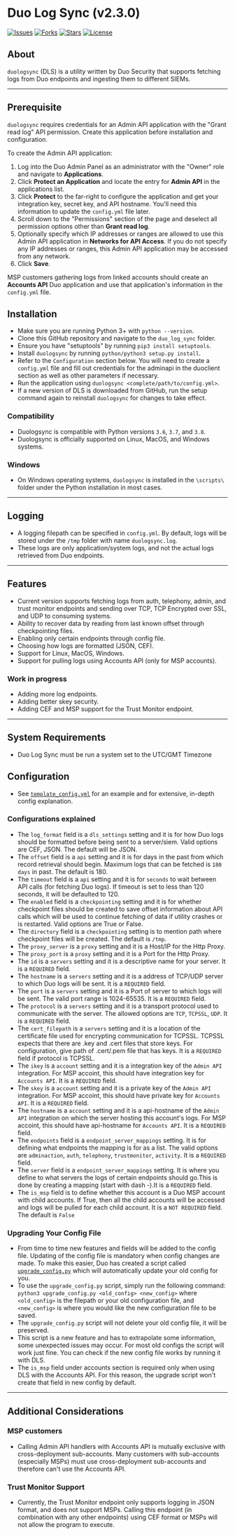 Duo Log Sync (v2.3.0)
===================

[![Issues](https://img.shields.io/github/issues/duosecurity/duo_log_sync)](https://github.com/duosecurity/duo_log_sync/issues)
[![Forks](https://img.shields.io/github/forks/duosecurity/duo_log_sync)](https://github.com/duosecurity/duo_log_sync/network/members)
[![Stars](https://img.shields.io/github/stars/duosecurity/duo_log_sync)](https://github.com/duosecurity/duo_log_sync/stargazers)
[![License](https://img.shields.io/badge/License-View%20License-orange)](./LICENSE)

## About
`duologsync` (DLS) is a utility written by Duo Security that supports fetching logs from Duo endpoints and ingesting them to different SIEMs.

---
## Prerequisite

`duologsync` requires credentials for an Admin API application with the "Grant read log" API permission. Create this application before installation and configuration.

To create the Admin API application:

1. Log into the Duo Admin Panel as an administrator with the "Owner" role and navigate to **Applications**.
2. Click **Protect an Application** and locate the entry for **Admin API** in the applications list.
3. Click **Protect** to the far-right to configure the application and get your integration key, secret key, and API hostname. You'll need this information to update the `config.yml` file later.
4. Scroll down to the "Permissions" section of the page and deselect all permission options other than **Grant read log**.
5. Optionally specify which IP addresses or ranges are allowed to use this Admin API application in **Networks for API Access**. If you do not specify any IP addresses or ranges, this Admin API application may be accessed from any network.
6. Click **Save**.

MSP customers gathering logs from linked accounts should create an **Accounts API** Duo application and use that application's information in the `config.yml` file.

## Installation

- Make sure you are running Python 3+ with `python --version`.
- Clone this GitHub repository and navigate to the `duo_log_sync` folder.
- Ensure you have "setuptools" by running `pip3 install setuptools`.
- Install `duologsync` by running `python/python3 setup.py install`. 
- Refer to the `Configuration` section below. You will need to create a `config.yml` file and fill out credentials for the adminapi in the duoclient section as well as other parameters if necessary.
- Run the application using `duologsync <complete/path/to/config.yml>`.
- If a new version of DLS is downloaded from GitHub, run the setup command again to reinstall `duologsync` for changes to take effect.

### Compatibility

- Duologsync is compatible with Python versions `3.6`, `3.7`, and `3.8`.
- Duologsync is officially supported on Linux, MacOS, and Windows systems.

### Windows
- On Windows operating systems, `duologsync` is installed in the `\scripts\` folder under the Python installation in most cases.
---

## Logging
- A logging filepath can be specified in `config.yml`. By default, logs will be stored under the `/tmp` folder with name `duologsync.log`.
- These logs are only application/system logs, and not the actual logs retrieved from Duo endpoints.

---

## Features

- Current version supports fetching logs from auth, telephony, admin, and trust monitor endpoints and sending over TCP, TCP Encrypted over SSL, and UDP to consuming systems.
- Ability to recover data by reading from last known offset through checkpointing files.
- Enabling only certain endpoints through config file.
- Choosing how logs are formatted (JSON, CEF).
- Support for Linux, MacOS, Windows.
- Support for pulling logs using Accounts API (only for MSP accounts).

### Work in progress

- Adding more log endpoints.
- Adding better skey security.
- Adding CEF and MSP support for the Trust Monitor endpoint.

---

## System Requirements

- Duo Log Sync must be run a system set to the UTC/GMT Timezone

## Configuration

- See [`template_config.yml`](./template_config.yml) for an example and for extensive, in-depth config explanation.

### Configurations explained
- The `log_format` field is a `dls_settings` setting and it is for how Duo logs should be formatted before being sent to a server/siem. Valid options are CEF, JSON. The default will be JSON.
- The `offset` field is a `api` setting and it is for days in the past from which record retrieval should begin. Maximum logs that can be fetched is `180 days` in past. The default is 180.
- The `timeout` field is a `api` setting and it is for `seconds` to wait between API calls (for fetching Duo logs). If timeout is set to less than 120 seconds, it will be defaulted to 120.
- The `enabled` field is a `checkpointing` setting and it is for whether checkpoint files should be created to save offset information about API calls which will be used to continue fetching of data if utility crashes or is restarted. Valid options are True or False.
- The `directory` field is a `checkpointing` setting is to mention path where checkpoint files will be created. The default is `/tmp`.
- The `proxy_server` is a `proxy` setting and it is a Host/IP for the Http Proxy.
- The `proxy_port` is a `proxy` setting and it is a Port for the Http Proxy.
- The `id` is a `servers` setting and it is a descriptive name for your server. It is a `REQUIRED` field.
- The `hostname` is a `servers` setting and it is a address of TCP/UDP server to which Duo logs will be sent. It is a `REQUIRED` field.
- The `port` is a `servers` setting and it is a Port of server to which logs will be sent. The valid port range is 1024-65535. It is a `REQUIRED` field.
- The `protocol` is a `servers` setting and it is a transport protocol used to communicate with the server. The allowed options are `TCP`, `TCPSSL`, `UDP`. It is a `REQUIRED` field.
- The `cert_filepath` is a `servers` setting and it is a location of the certificate file used for encrypting communication for TCPSSL. TCPSSL expects that there are .key and .cert files that store keys. For configuration, give path of .cert/.pem file that has keys. It is a `REQUIRED` field if protocol is TCPSSL.
- The `ikey` is a `account` setting and it is a integration key of the `Admin API` integration. For MSP accoint, this should have integration key for `Accounts API`. It is a `REQUIRED` field.
- The `skey` is a `account` setting and it is a private key of the `Admin API` integration. For MSP accoint, this should have private key for `Accounts API`. It is a `REQUIRED` field.
- The `hostname` is a `account` setting and it is a api-hostname of the `Admin API` integration on which the server hosting this account's logs. For MSP accoint, this should have api-hostname for `Accounts API`. It is a `REQUIRED` field.
- The `endpoints` field is a `endpoint_server_mappings` setting. It is for defining what endpoints the mapping is for as a list. The valid options are `adminaction`, `auth`, `telephony`, `trustmonitor`, `activity`. It is a `REQUIRED` field.
- The `server` field is a `endpoint_server_mappings` setting. It is where you define to what servers the logs of certain endpoints should go.This is done by creating a mapping (start with dash -).It is a `REQUIRED` field.
- The `is_msp` field is to define whether this account is a Duo MSP account with child accounts. If True, then all the child accounts will be accessed and logs will be pulled for each child account. It is a `NOT REQUIRED` field. The default is `False`

### Upgrading Your Config File
- From time to time new features and fields will be added to the config file. Updating of the config file is mandatory when config changes are made. To make this easier, Duo has created a script called [`upgrade_config.py`](./upgrade_config.py) which will automatically update your old config for you.
- To use the `upgrade_config.py` script, simply run the following command: `python3 upgrade_config.py <old_config> <new_config>` where `<old_config>` is the filepath or your old configuration file, and `<new_config>` is where you would like the new configuration file to be saved.
- The `upgrade_config.py` script will not delete your old config file, it will be preserved.
- This script is a new feature and has to extrapolate some information, some unexpected issues may occur. For most old configs the script will work just fine. You can check if the new config file works by running it with DLS.
- The `is_msp` field under accounts section is required only when using DLS with the Accounts API. For this reason, the upgrade script won't create that field in new config by default.

---

## Additional Considerations

### MSP customers

- Calling Admin API handlers with Accounts API is mutually exclusive with cross-deployment sub-accounts. Many customers with sub-accounts (especially MSPs) must use cross-deployment sub-accounts and therefore can't use the Accounts API. 

### Trust Monitor Support
- Currently, the Trust Monitor endpoint only supports logging in JSON format, and does not support MSPs. Calling this endpoint (in combination with any other endpoints) using CEF format or MSPs will not allow the program to execute.
